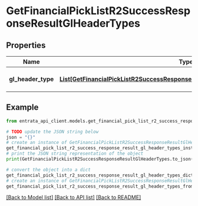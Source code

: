 # GetFinancialPickListR2SuccessResponseResultGlHeaderTypes


## Properties

Name | Type | Description | Notes
------------ | ------------- | ------------- | -------------
**gl_header_type** | [**List[GetFinancialPickListR2SuccessResponseResultGlHeaderTypesGlHeaderTypeInner]**](GetFinancialPickListR2SuccessResponseResultGlHeaderTypesGlHeaderTypeInner.md) | A list of GL header types. | 

## Example

```python
from entrata_api_client.models.get_financial_pick_list_r2_success_response_result_gl_header_types import GetFinancialPickListR2SuccessResponseResultGlHeaderTypes

# TODO update the JSON string below
json = "{}"
# create an instance of GetFinancialPickListR2SuccessResponseResultGlHeaderTypes from a JSON string
get_financial_pick_list_r2_success_response_result_gl_header_types_instance = GetFinancialPickListR2SuccessResponseResultGlHeaderTypes.from_json(json)
# print the JSON string representation of the object
print(GetFinancialPickListR2SuccessResponseResultGlHeaderTypes.to_json())

# convert the object into a dict
get_financial_pick_list_r2_success_response_result_gl_header_types_dict = get_financial_pick_list_r2_success_response_result_gl_header_types_instance.to_dict()
# create an instance of GetFinancialPickListR2SuccessResponseResultGlHeaderTypes from a dict
get_financial_pick_list_r2_success_response_result_gl_header_types_from_dict = GetFinancialPickListR2SuccessResponseResultGlHeaderTypes.from_dict(get_financial_pick_list_r2_success_response_result_gl_header_types_dict)
```
[[Back to Model list]](../README.md#documentation-for-models) [[Back to API list]](../README.md#documentation-for-api-endpoints) [[Back to README]](../README.md)


